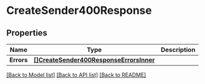 # CreateSender400Response

## Properties

Name | Type | Description | Notes
------------ | ------------- | ------------- | -------------
**Errors** | [**[]CreateSender400ResponseErrorsInner**](CreateSender400ResponseErrorsInner.md) |  |[optional] 

[[Back to Model list]](../README.md#documentation-for-models) [[Back to API list]](../README.md#documentation-for-api-endpoints) [[Back to README]](../README.md)


